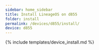 ```yaml
---
sidebar: home_sidebar
title: Install LineageOS on d855
folder: install
permalink: /devices/d855/install/
device: d855
---
```

{% include templates/device_install.md %}
